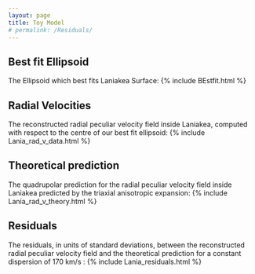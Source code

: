 ```yaml
---
layout: page
title: Toy Model
# permalink: /Residuals/
---
```

## Best fit Ellipsoid

The Ellipsoid which best fits Laniakea Surface: {% include BEstfit.html %}

## Radial Velocities
The reconstructed radial peculiar velocity field inside Laniakea, computed with respect to the centre of our best fit ellipsoid: {% include Lania_rad_v_data.html %}

## Theoretical prediction
The quadrupolar prediction for the radial peculiar velocity field inside Laniakea predicted by the triaxial anisotropic expansion: {% include Lania_rad_v_theory.html %}

## Residuals
The residuals, in units of standard deviations, between the reconstructed radial peculiar velocity field and the theoretical prediction for a constant dispersion of 170 km/s : {% include Lania_residuals.html %}